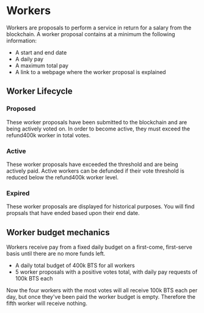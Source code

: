 # Workers

Workers are proposals to perform a service in return for a salary from the blockchain. A worker proposal contains at a minimum the following information:

* A start and end date
* A daily pay
* A maximum total pay
* A link to a webpage where the worker proposal is explained

## Worker Lifecycle

### Proposed
These worker proposals have been submitted to the blockchain and are being actively voted on. In order to become active, they must exceed the refund400k worker in total votes.
### Active
These worker proposals have exceeded the threshold and are being actively paid. Active workers can be defunded if their vote threshold is reduced below the refund400k worker level.
### Expired
These worker proposals are displayed for historical purposes. You will find propsals that have ended based upon their end date.

## Worker budget mechanics
Workers receive pay from a fixed daily budget on a first-come, first-serve basis until there are no more funds left.

* A daily total budget of 400k BTS for all workers
* 5 worker proposals with a positive votes total, with daily pay requests of 100k BTS each

Now the four workers with the most votes will all receive 100k BTS each per day, but once they've been paid the worker budget is empty. Therefore the fifth worker will receive nothing.

